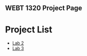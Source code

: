 ## WEBT 1320 Project Page

<h1> Project List</h1>

<ul>
    <li><a href="lab2/index.html" target="_blank"> Lab 2</a>
    <li><a href="lab3/index.html" target="_blank"> Lab 3</a>
</ul>